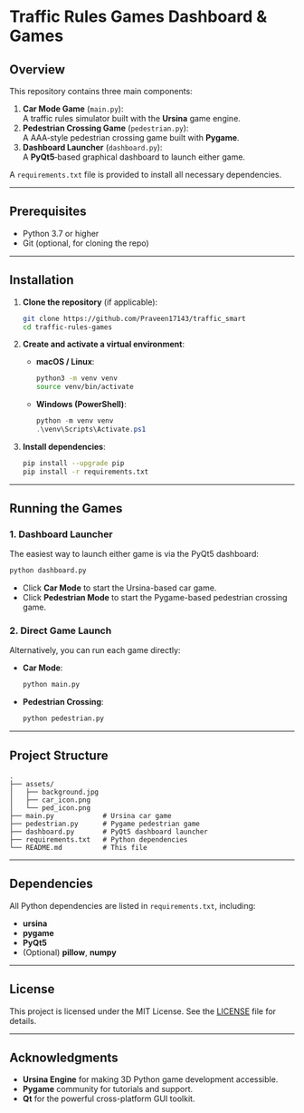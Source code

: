 # Traffic Rules Games Dashboard & Games

## Overview

This repository contains three main components:

1. **Car Mode Game** (`main.py`):  
   A traffic rules simulator built with the **Ursina** game engine.  
2. **Pedestrian Crossing Game** (`pedestrian.py`):  
   A AAA‑style pedestrian crossing game built with **Pygame**.  
3. **Dashboard Launcher** (`dashboard.py`):  
   A **PyQt5**‑based graphical dashboard to launch either game.

A `requirements.txt` file is provided to install all necessary dependencies.

---

## Prerequisites

- Python 3.7 or higher
- Git (optional, for cloning the repo)

---

## Installation

1. **Clone the repository** (if applicable):
   ```bash
   git clone https://github.com/Praveen17143/traffic_smart
   cd traffic-rules-games
   ```

2. **Create and activate a virtual environment**:
   - **macOS / Linux**:
     ```bash
     python3 -m venv venv
     source venv/bin/activate
     ```
   - **Windows (PowerShell)**:
     ```powershell
     python -m venv venv
     .\venv\Scripts\Activate.ps1
     ```

3. **Install dependencies**:
   ```bash
   pip install --upgrade pip
   pip install -r requirements.txt
   ```

---

## Running the Games

### 1. Dashboard Launcher

The easiest way to launch either game is via the PyQt5 dashboard:

```bash
python dashboard.py
```

- Click **Car Mode** to start the Ursina-based car game.
- Click **Pedestrian Mode** to start the Pygame-based pedestrian crossing game.

### 2. Direct Game Launch

Alternatively, you can run each game directly:

- **Car Mode**:
  ```bash
  python main.py
  ```

- **Pedestrian Crossing**:
  ```bash
  python pedestrian.py
  ```

---

## Project Structure

```
.
├── assets/
│   ├── background.jpg
│   ├── car_icon.png
│   └── ped_icon.png
├── main.py            # Ursina car game
├── pedestrian.py      # Pygame pedestrian game
├── dashboard.py       # PyQt5 dashboard launcher
├── requirements.txt   # Python dependencies
└── README.md          # This file
```

---

## Dependencies

All Python dependencies are listed in `requirements.txt`, including:

- **ursina**  
- **pygame**  
- **PyQt5**  
- (Optional) **pillow**, **numpy**  

---

## License

This project is licensed under the MIT License. See the [LICENSE](LICENSE) file for details.

---

## Acknowledgments

- **Ursina Engine** for making 3D Python game development accessible.  
- **Pygame** community for tutorials and support.  
- **Qt** for the powerful cross-platform GUI toolkit.  
